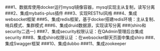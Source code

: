 ###1、数据库使用docker运行mysql镜像容器，mysql实现主从复制，读写分离
###2、集成mybatis-plus插件
###3、实现RESTful风格
###4、集成websocket框架
###5、集成redis框架，基于docker搭建redis环境：主从复制、哨兵模式、集群模式
###6、集成druid数据源，实现读写分离
###(shiro和security二选一)
###7、集成security权限认证：在QAdmin管理后台集成security
###8、集成shiro权限认证 ：在websocket聊天页面中集成shiro
###、集成Swagger框架
###10、集成dubbo
###11、集成zookeeper